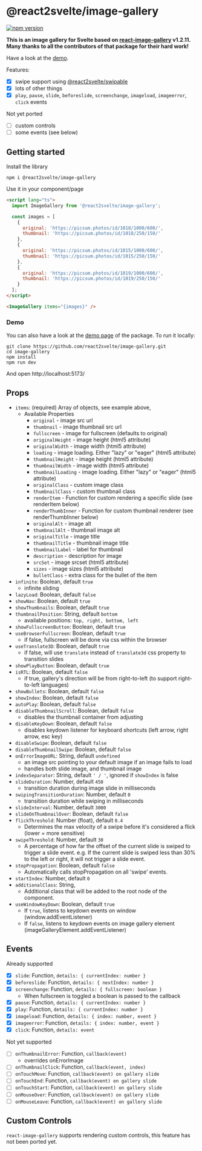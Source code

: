 # @react2svelte/image-gallery

[![npm version](https://img.shields.io/npm/v/@react2svelte/image-gallery.svg)](https://www.npmjs.com/package/@react2svelte/image-gallery)

**This is an image gallery for Svelte based on [react-image-gallery](https://github.com/xiaolin/react-image-gallery) v1.2.11. Many thanks to all the contributors of that package for their hard work!**

Have a look at the [demo](https://react2svelte.github.io/image-gallery/).

Features:

- [x] swipe support using [@react2svelte/swipable](https://www.npmjs.com/package/@react2svelte/swipable)
- [x] lots of other things
- [x] `play`, `pause`, `slide`, `beforeslide`, `screenchange`, `imageload`, `imageerror`, `click` events

Not yet ported

- [ ] custom controls
- [ ] some events (see below)

## Getting started

Install the library

```
npm i @react2svelte/image-gallery
```

Use it in your component/page

```html
<script lang="ts">
  import ImageGallery from '@react2svelte/image-gallery';

  const images = [
    {
      original: 'https://picsum.photos/id/1018/1000/600/',
      thumbnail: 'https://picsum.photos/id/1018/250/150/'
    },
    {
      original: 'https://picsum.photos/id/1015/1000/600/',
      thumbnail: 'https://picsum.photos/id/1015/250/150/'
    },
    {
      original: 'https://picsum.photos/id/1019/1000/600/',
      thumbnail: 'https://picsum.photos/id/1019/250/150/'
    }
  ];
</script>

<ImageGallery items="{images}" />
```

### Demo

You can also have a look at the [demo page](https://react2svelte.github.io/image-gallery/) of the package. To run it locally:

```
git clone https://github.com/react2svelte/image-gallery.git
cd image-gallery
npm install
npm run dev
```

And open http://localhost:5173/

## Props

- `items`: (required) Array of objects, see example above,
  - Available Properties
    - `original` - image src url
    - `thumbnail` - image thumbnail src url
    - `fullscreen` - image for fullscreen (defaults to original)
    - `originalHeight` - image height (html5 attribute)
    - `originalWidth` - image width (html5 attribute)
    - `loading` - image loading. Either "lazy" or "eager" (html5 attribute)
    - `thumbnailHeight` - image height (html5 attribute)
    - `thumbnailWidth` - image width (html5 attribute)
    - `thumbnailLoading` - image loading. Either "lazy" or "eager" (html5 attribute)
    - `originalClass` - custom image class
    - `thumbnailClass` - custom thumbnail class
    - `renderItem` - Function for custom rendering a specific slide (see renderItem below)
    - `renderThumbInner` - Function for custom thumbnail renderer (see renderThumbInner below)
    - `originalAlt` - image alt
    - `thumbnailAlt` - thumbnail image alt
    - `originalTitle` - image title
    - `thumbnailTitle` - thumbnail image title
    - `thumbnailLabel` - label for thumbnail
    - `description` - description for image
    - `srcSet` - image srcset (html5 attribute)
    - `sizes` - image sizes (html5 attribute)
    - `bulletClass` - extra class for the bullet of the item
- `infinite`: Boolean, default `true`
  - infinite sliding
- `lazyLoad`: Boolean, default `false`
- `showNav`: Boolean, default `true`
- `showThumbnails`: Boolean, default `true`
- `thumbnailPosition`: String, default `bottom`
  - available positions: `top, right, bottom, left`
- `showFullscreenButton`: Boolean, default `true`
- `useBrowserFullscreen`: Boolean, default `true`
  - if false, fullscreen will be done via css within the browser
- `useTranslate3D`: Boolean, default `true`
  - if false, will use `translate` instead of `translate3d` css property to transition slides
- `showPlayButton`: Boolean, default `true`
- `isRTL`: Boolean, default `false`
  - if true, gallery's direction will be from right-to-left (to support right-to-left languages)
- `showBullets`: Boolean, default `false`
- `showIndex`: Boolean, default `false`
- `autoPlay`: Boolean, default `false`
- `disableThumbnailScroll`: Boolean, default `false`
  - disables the thumbnail container from adjusting
- `disableKeyDown`: Boolean, default `false`
  - disables keydown listener for keyboard shortcuts (left arrow, right arrow, esc key)
- `disableSwipe`: Boolean, default `false`
- `disableThumbnailSwipe`: Boolean, default `false`
- `onErrorImageURL`: String, default `undefined`
  - an image src pointing to your default image if an image fails to load
  - handles both slide image, and thumbnail image
- `indexSeparator`: String, default `' / '`, ignored if `showIndex` is false
- `slideDuration`: Number, default `450`
  - transition duration during image slide in milliseconds
- `swipingTransitionDuration`: Number, default `0`
  - transition duration while swiping in milliseconds
- `slideInterval`: Number, default `3000`
- `slideOnThumbnailOver`: Boolean, default `false`
- `flickThreshold`: Number (float), default `0.4`
  - Determines the max velocity of a swipe before it's considered a flick (lower = more sensitive)
- `swipeThreshold`: Number, default `30`
  - A percentage of how far the offset of the current slide is swiped to trigger a slide event.
    e.g. If the current slide is swiped less than 30% to the left or right, it will not trigger a slide event.
- `stopPropagation`: Boolean, default `false`
  - Automatically calls stopPropagation on all 'swipe' events.
- `startIndex`: Number, default `0`
- `additionalClass`: String,
  - Additional class that will be added to the root node of the component.
- `useWindowKeyDown`: Boolean, default `true`
  - If `true`, listens to keydown events on window (window.addEventListener)
  - If `false`, listens to keydown events on image gallery element (imageGalleryElement.addEventListener)

## Events

Already supported

- [x] `slide`: Function, `details: { currentIndex: number }`
- [x] `beforeslide`: Function, `details: { nextIndex: number }`
- [x] `screenchange`: Function, `details: { fullscreen: boolean }`
  - When fullscreen is toggled a boolean is passed to the callback
- [x] `pause`: Function, `details: { currentIndex: number }`
- [x] `play`: Function, `details: { currentIndex: number }`
- [x] `imageload`: Function, `details: { index: number, event }`
- [x] `imageerror`: Function, `details: { index: number, event }`
- [x] `click`: Function, `details: event`

Not yet supported

- [ ] `onThumbnailError`: Function, `callback(event)`
  - overrides onErrorImage
- [ ] `onThumbnailClick`: Function, `callback(event, index)`
- [ ] `onTouchMove`: Function, `callback(event) on gallery slide`
- [ ] `onTouchEnd`: Function, `callback(event) on gallery slide`
- [ ] `onTouchStart`: Function, `callback(event) on gallery slide`
- [ ] `onMouseOver`: Function, `callback(event) on gallery slide`
- [ ] `onMouseLeave`: Function, `callback(event) on gallery slide`

## Custom Controls

`react-image-gallery` supports rendering custom controls, this feature has not been ported yet.
